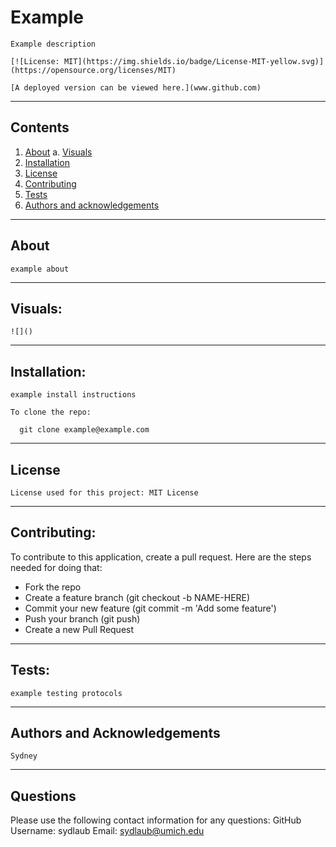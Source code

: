 
  # Example
  
    Example description

    [![License: MIT](https://img.shields.io/badge/License-MIT-yellow.svg)](https://opensource.org/licenses/MIT)

    [A deployed version can be viewed here.](www.github.com)

  ---
  ## Contents
  1. [About](#about)
      a. [Visuals](#visuals)
  2. [Installation](#installation)
  3. [License](#license)
  4. [Contributing](#contributing)
  5. [Tests](#tests)
  6. [Authors and acknowledgements](#authors%20and%20acknowledgements)

  ---

  ## About
    example about

  ---

  ## Visuals:
    ![]()
  
  ---

  ## Installation:
    example install instructions

    To clone the repo:

      git clone example@example.com
  
  ---

  ## License
    License used for this project: MIT License


  ---

  ## Contributing:

  To contribute to this application, create a pull request.
  Here are the steps needed for doing that:
  - Fork the repo
  - Create a feature branch (git checkout -b NAME-HERE)
  - Commit your new feature (git commit -m 'Add some feature')
  - Push your branch (git push)
  - Create a new Pull Request

  ---

  ## Tests: 
    example testing protocols

  ---

  ## Authors and Acknowledgements
    Sydney

  ---

  ## Questions
  Please use the following contact information for any questions:
  GitHub Username: sydlaub
  Email: sydlaub@umich.edu
